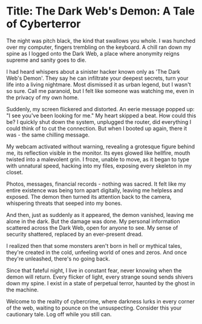 # **Title: The Dark Web's Demon: A Tale of Cyberterror**

The night was pitch black, the kind that swallows you whole. I was hunched over my computer, fingers trembling on the keyboard. A chill ran down my spine as I logged onto the Dark Web, a place where anonymity reigns supreme and sanity goes to die.

I had heard whispers about a sinister hacker known only as 'The Dark Web's Demon'. They say he can infiltrate your deepest secrets, turn your life into a living nightmare. Most dismissed it as urban legend, but I wasn't so sure. Call me paranoid, but I felt like someone was watching me, even in the privacy of my own home.

Suddenly, my screen flickered and distorted. An eerie message popped up: "I see you've been looking for me." My heart skipped a beat. How could this be? I quickly shut down the system, unplugged the router, did everything I could think of to cut the connection. But when I booted up again, there it was - the same chilling message.

My webcam activated without warning, revealing a grotesque figure behind me, its reflection visible in the monitor. Its eyes glowed like hellfire, mouth twisted into a malevolent grin. I froze, unable to move, as it began to type with unnatural speed, hacking into my files, exposing every skeleton in my closet.

Photos, messages, financial records - nothing was sacred. It felt like my entire existence was being torn apart digitally, leaving me helpless and exposed. The demon then turned its attention back to the camera, whispering threats that seeped into my bones.

And then, just as suddenly as it appeared, the demon vanished, leaving me alone in the dark. But the damage was done. My personal information scattered across the Dark Web, open for anyone to see. My sense of security shattered, replaced by an ever-present dread.

I realized then that some monsters aren't born in hell or mythical tales, they're created in the cold, unfeeling world of ones and zeros. And once they're unleashed, there's no going back. 

Since that fateful night, I live in constant fear, never knowing when the demon will return. Every flicker of light, every strange sound sends shivers down my spine. I exist in a state of perpetual terror, haunted by the ghost in the machine. 

Welcome to the reality of cybercrime, where darkness lurks in every corner of the web, waiting to pounce on the unsuspecting. Consider this your cautionary tale. Log off while you still can.